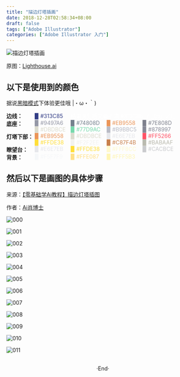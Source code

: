 ```yaml
---
title: "描边灯塔插画"
date: 2018-12-28T02:58:34+08:00
draft: false
tags: ["Adobe Illustrator"]
categories: ["Adobe Illustrator 入门"]
---
```

<!-- 
![](https://mogeko.github.io/blog-images/r/041/)
{{< spoiler >}}{{< /spoiler >}}
&emsp;&emsp;
 -->

![描边灯塔插画](https://mogeko.github.io/blog-images/r/041/Lighthouse.svg)

原图：[Lighthouse.ai](https://mogeko.github.io/blog-images/r/041/Lighthouse.ai)

## 以下是使用到的颜色

据说<a href="javascript:void(0);" class="theme-switch">黑暗模式</a>下体验更佳哦  |・ω・｀)

<div style="display:flex;">
 <b style="width:74px;display:inline-block">边线：</b>
    <div style="-webkit-flex:1;flex:1;">
  <span style="width:90px;display:inline-block;color:#313C85;">▉ #313C85</span>
        <span style="display:inline-block;color:#ffffff">结果关灯后又看不清 #313C85 了</span>
        <span style="display:inline-block;color:#ffffff">_(:з」∠)_</span>
    </div>
</div>
<div style="display:flex;">
 <b style="width:74px;display:inline-block">底座：</b>
 <div style="-webkit-flex:1;flex:1;">
  <span style="width:90px;display:inline-block;color:#9497A6;">▉ #9497A6</span>
  <span style="width:90px;display:inline-block;color:#74808D;">▉ #74808D</span>
  <span style="width:90px;display:inline-block;color:#EB9558;">▉ #EB9558</span>
  <span style="width:90px;display:inline-block;color:#7E808D;">▉ #7E808D</span>
  <span style="width:90px;display:inline-block;color:#DBDBCE;">▉ #DBDBCE</span>
  <span style="width:90px;display:inline-block;color:#77D9AC;">▉ #77D9AC</span>
  <span style="width:90px;display:inline-block;color:#B9BBC5;">▉ #B9BBC5</span>
  <span style="width:90px;display:inline-block;color:#878997;">▉ #878997</span>
 </div>
</div>
<div style="display:flex;">
 <b style="width:74px;display:inline-block">灯塔下部：</b>
 <div style="-webkit-flex:1;flex:1;">
  <span style="width:90px;display:inline-block;color:#EB9558">▉ #EB9558</span>
  <span style="width:90px;display:inline-block;color:#DBDBCE">▉ #DBDBCE</span>
  <span style="width:90px;display:inline-block;color:#E6E7EB">▉ #E6E7EB</span>
  <span style="width:90px;display:inline-block;color:#FF5266">▉ #FF5266</span>
  <span style="width:90px;display:inline-block;color:#FFDE38">▉ #FFDE38</span>
  <span style="width:90px;display:inline-block;color:#F2F2EE">▉ #F2F2EE</span>
  <span style="width:90px;display:inline-block;color:#C87F4B">▉ #C87F4B</span>
  <span style="width:90px;display:inline-block;color:#BABAAF">▉ #BABAAF</span>
 </div>
</div>
<div style="display:flex;">
 <b style="width:74px;display:inline-block">瞭望台：</b>
 <div style="-webkit-flex:1;flex:1;">
  <span style="width:90px;display:inline-block;color:#E6E7EB">▉ #E6E7EB</span>
  <span style="width:90px;display:inline-block;color:#FFDE38">▉ #FFDE38</span>
  <span style="width:90px;display:inline-block;color:#FFF8CC">▉ #FFF8CC</span>
  <span style="width:90px;display:inline-block;color:#CACBCE">▉ #CACBCE</span>
 </div>
</div>
<div style="display:flex;">
 <b style="width:74px;display:inline-block">背景：</b>
 <div style="-webkit-flex:1;flex:1;">
  <span style="width:90px;display:inline-block;color:#F5F7F9">▉ #F5F7F9</span>
  <span style="width:90px;display:inline-block;color:#FFE087">▉ #FFE087</span>
  <span style="width:90px;display:inline-block;color:#FFF5B3">▉ #FFF5B3</span>
 </div>
</div>

## 然后以下是画图的具体步骤

来源：[【零基础学Ai教程】描边灯塔插图](https://www.zcool.com.cn/article/ZODQwOTYw.html)

作者：[Ai肖博士](https://www.zcool.com.cn/u/14824754)

![000](https://mogeko.github.io/blog-images/r/041/000.jpg)

![001](https://mogeko.github.io/blog-images/r/041/001.jpg)

![002](https://mogeko.github.io/blog-images/r/041/002.jpg)

![003](https://mogeko.github.io/blog-images/r/041/003.jpg)

![004](https://mogeko.github.io/blog-images/r/041/004.jpg)

![005](https://mogeko.github.io/blog-images/r/041/005.jpg)

![006](https://mogeko.github.io/blog-images/r/041/006.jpg)

![007](https://mogeko.github.io/blog-images/r/041/007.jpg)

![008](https://mogeko.github.io/blog-images/r/041/008.jpg)

![009](https://mogeko.github.io/blog-images/r/041/009.jpg)

![010](https://mogeko.github.io/blog-images/r/041/010.jpg)

![011](https://mogeko.github.io/blog-images/r/041/011.jpg)

<br>

<center>  ·End·  </center>
